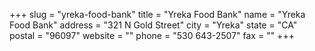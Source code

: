 +++
slug = "yreka-food-bank"
title = "Yreka Food Bank"
name = "Yreka Food Bank"
address = "321 N Gold Street"
city = "Yreka"
state = "CA"
postal = "96097"
website = ""
phone = "530 643-2507"
fax = ""
+++
